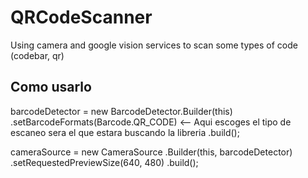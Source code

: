 # QRCodeScanner
Using camera and google vision services to scan some types of code (codebar, qr)

## Como usarlo

barcodeDetector = new BarcodeDetector.Builder(this)
                .setBarcodeFormats(Barcode.QR_CODE) <-- Aqui escoges el tipo de escaneo sera el que estara buscando la libreria
                .build();
                
cameraSource = new CameraSource
                .Builder(this, barcodeDetector)
                .setRequestedPreviewSize(640, 480)
                .build();
